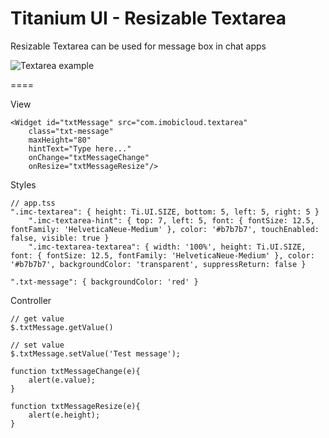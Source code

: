 # Titanium UI - Resizable Textarea

Resizable Textarea can be used for message box in chat apps

![Textarea example](http://i.imgur.com/KvLEHgy.png)

====

View
	
	<Widget id="txtMessage" src="com.imobicloud.textarea" 
		class="txt-message" 
		maxHeight="80" 
		hintText="Type here..." 
		onChange="txtMessageChange" 
		onResize="txtMessageResize"/>
	
Styles
	
	// app.tss
	".imc-textarea": { height: Ti.UI.SIZE, bottom: 5, left: 5, right: 5 }
		".imc-textarea-hint": { top: 7, left: 5, font: { fontSize: 12.5, fontFamily: 'HelveticaNeue-Medium' }, color: '#b7b7b7', touchEnabled: false, visible: true }
		".imc-textarea-textarea": { width: '100%', height: Ti.UI.SIZE, font: { fontSize: 12.5, fontFamily: 'HelveticaNeue-Medium' }, color: '#b7b7b7', backgroundColor: 'transparent', suppressReturn: false }
    
	".txt-message": { backgroundColor: 'red' }
	
Controller

	// get value
	$.txtMessage.getValue()
    
    // set value
	$.txtMessage.setValue('Test message');
    
	function txtMessageChange(e){
    	alert(e.value);
    }
	
    function txtMessageResize(e){
    	alert(e.height);
    }

